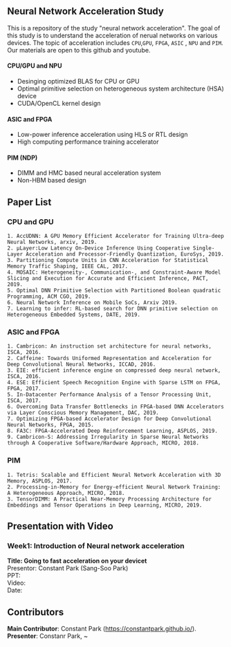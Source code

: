 ## Neural Network Acceleration Study
This is a repository of the study "neural network acceleration". The goal of this study is to understand the acceleration of nerual networks on various devices. The topic of acceleration includes `CPU`,`GPU`, `FPGA`, `ASIC` , `NPU` and `PIM`. Our materials are open to this github and youtube.

#### CPU/GPU and NPU
- Desinging optimized BLAS for CPU or GPU
- Optimal primitive selection on heterogeneous system architecture (HSA) device
- CUDA/OpenCL kernel design

#### ASIC and FPGA
- Low-power inference acceleration using HLS or RTL design
- High computing performance training accelerator

#### PIM (NDP)
- DIMM and HMC based neural acceleration system
- Non-HBM based design

## Paper List
### CPU and GPU
	1. AccUDNN: A GPU Memory Efficient Accelerator for Training Ultra-deep Neural Networks, arxiv, 2019.
	2. µLayer:Low Latency On-Device Inference Using Cooperative Single-Layer Acceleration and Processor-Friendly Quantization, EuroSys, 2019.
	3. Partitioning Compute Units in CNN Acceleration for Statistical Memory Traffic Shaping, IEEE CAL, 2017.
	4. MOSAIC: Heterogeneity-, Communication-, and Constraint-Aware Model Slicing and Execution for Accurate and Efficient Inference, PACT, 2019.
	5. Optimal DNN Primitive Selection with Partitioned Boolean quadratic Programming, ACM CGO, 2019.
	6. Neural Network Inference on Mobile SoCs, Arxiv 2019.
	7. Learning to infer: RL-based search for DNN primitive selection on Heterogeneous Embedded Systems, DATE, 2019.
  

### ASIC and FPGA
	1. Cambricon: An instruction set architecture for neural networks, ISCA, 2016.
	2. Caffeine: Towards Uniformed Representation and Acceleration for Deep Convolutional Neural Networks, ICCAD, 2016.
	3. EIE: efficient inference engine on compressed deep neural network, ISCA, 2016.
	4. ESE: Efficient Speech Recognition Engine with Sparse LSTM on FPGA, FPGA, 2017.
	5. In-Datacenter Performance Analysis of a Tensor Processing Unit, ISCA, 2017.
	6. Overcoming Data Transfer Bottlenecks in FPGA-based DNN Accelerators via Layer Conscious Memory Management, DAC, 2019.
	7. Optimizing FPGA-based Accelerator Design for Deep Convolutional Neural Networks, FPGA, 2015.
	8. FA3C: FPGA-Accelerated Deep Reinforcement Learning, ASPLOS, 2019.
	9. Cambricon-S: Addressing Irregularity in Sparse Neural Networks through A Cooperative Software/Hardware Approach, MICRO, 2018.
### PIM
	1. Tetris: Scalable and Efficient Neural Network Acceleration with 3D Memory, ASPLOS, 2017.
	2. Processing-in-Memory for Energy-efficient Neural Network Training: A Heterogeneous Approach, MICRO, 2018.
	3. TensorDIMM: A Practical Near-Memory Processing Architecture for Embeddings and Tensor Operations in Deep Learning, MICRO, 2019.


## Presentation with Video
### Week1: Introduction of Neural network acceleration
**Title: Going to fast acceleration on your devicet**  
Presentor: Constant Park (Sang-Soo Park)  
PPT:   
Video:   
Date:  

## Contributors
**Main Contributor**: Constant Park (https://constantpark.github.io/).  
**Presenter**: Constanr Park, ~

